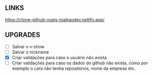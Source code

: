 ## LINKS

https://clone-github-vuejs-maikaodev.netlify.app/

## UPGRADES

- [ ] Salvar o v-show
- [ ] Salvar o nickname
- [x] Criar validações para caso o usuário não exista
- [ ] Criar validações para caso os dados do github não exista, como por exemplo o cara não tenha repositórios, nome da empresa etc.
